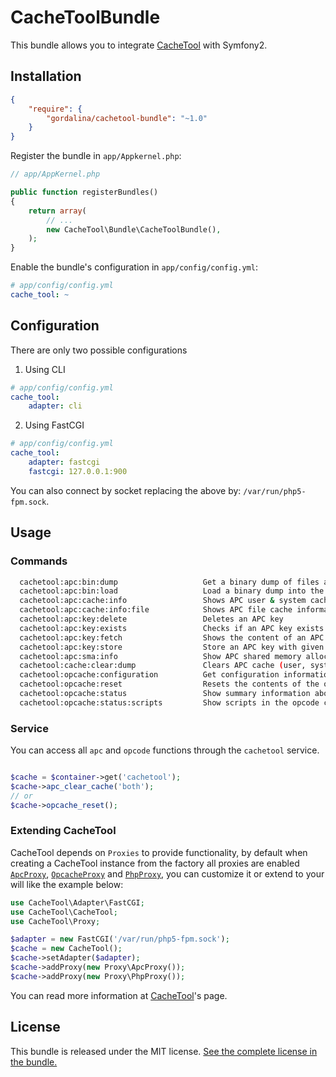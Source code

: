 CacheToolBundle
===============

This bundle allows you to integrate [CacheTool](https://github.com/gordalina/cachetool) with Symfony2.

Installation
------------

```json
{
    "require": {
        "gordalina/cachetool-bundle": "~1.0"
    }
}
```

Register the bundle in `app/Appkernel.php`:

```php
// app/AppKernel.php

public function registerBundles()
{
    return array(
        // ...
        new CacheTool\Bundle\CacheToolBundle(),
    );
}
```

Enable the bundle's configuration in `app/config/config.yml`:

```yml
# app/config/config.yml
cache_tool: ~
```

Configuration
-------------

There are only two possible configurations

1. Using CLI

```yml
# app/config/config.yml
cache_tool:
    adapter: cli
```

2. Using FastCGI

```yml
# app/config/config.yml
cache_tool:
    adapter: fastcgi
    fastcgi: 127.0.0.1:900
```

You can also connect by socket replacing the above by: `/var/run/php5-fpm.sock`.

Usage
-----

### Commands

```sh
  cachetool:apc:bin:dump                   Get a binary dump of files and user variables
  cachetool:apc:bin:load                   Load a binary dump into the APC file and user variables
  cachetool:apc:cache:info                 Shows APC user & system cache information
  cachetool:apc:cache:info:file            Shows APC file cache information
  cachetool:apc:key:delete                 Deletes an APC key
  cachetool:apc:key:exists                 Checks if an APC key exists
  cachetool:apc:key:fetch                  Shows the content of an APC key
  cachetool:apc:key:store                  Store an APC key with given value
  cachetool:apc:sma:info                   Show APC shared memory allocation information
  cachetool:cache:clear:dump               Clears APC cache (user, system or all)
  cachetool:opcache:configuration          Get configuration information about the cache
  cachetool:opcache:reset                  Resets the contents of the opcode cache
  cachetool:opcache:status                 Show summary information about the opcode cache
  cachetool:opcache:status:scripts         Show scripts in the opcode cache
```

### Service

You can access all `apc` and `opcode` functions through the `cachetool` service.

```php

$cache = $container->get('cachetool');
$cache->apc_clear_cache('both');
// or
$cache->opcache_reset();
```

### Extending CacheTool

CacheTool depends on `Proxies` to provide functionality, by default when creating a CacheTool instance from the factory
all proxies are enabled [`ApcProxy`](https://github.com/gordalina/cachetool/blob/master/src/CacheTool/Proxy/ApcProxy.php), [`OpcacheProxy`](https://github.com/gordalina/cachetool/blob/master/src/CacheTool/Proxy/OpcacheProxy.php) and [`PhpProxy`](https://github.com/gordalina/cachetool/blob/master/src/CacheTool/Proxy/PhpProxy.php), you can customize it or extend to your will like the example below:

```php
use CacheTool\Adapter\FastCGI;
use CacheTool\CacheTool;
use CacheTool\Proxy;

$adapter = new FastCGI('/var/run/php5-fpm.sock');
$cache = new CacheTool();
$cache->setAdapter($adapter);
$cache->addProxy(new Proxy\ApcProxy());
$cache->addProxy(new Proxy\PhpProxy());
```

You can read more information at [CacheTool](https://github.com/gordalina/cachetool)'s page.

License
-------

This bundle is released under the MIT license. [See the complete license in the bundle.](https://github.com/gordalina/CacheToolBundle/blob/master/LICENSE)
